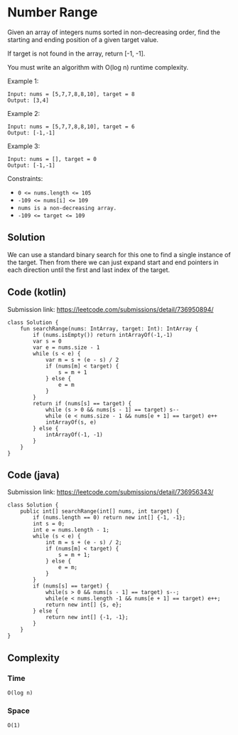 # Number Range
Given an array of integers nums sorted in non-decreasing order, find the starting and ending position of a given target value.

If target is not found in the array, return [-1, -1].

You must write an algorithm with O(log n) runtime complexity.

Example 1:
```
Input: nums = [5,7,7,8,8,10], target = 8
Output: [3,4]
```
Example 2:
```
Input: nums = [5,7,7,8,8,10], target = 6
Output: [-1,-1]
```
Example 3:
```
Input: nums = [], target = 0
Output: [-1,-1]
```
Constraints:
* `0 <= nums.length <= 105`
* `-109 <= nums[i] <= 109`
* `nums is a non-decreasing array.`
* `-109 <= target <= 109`
## Solution
We can use a standard binary search for this one to find a single instance of the target. Then from there we can just expand start and end pointers in each direction until the first and last index of the target.
## Code (kotlin)
Submission link: https://leetcode.com/submissions/detail/736950894/
```
class Solution {
    fun searchRange(nums: IntArray, target: Int): IntArray {
        if (nums.isEmpty()) return intArrayOf(-1,-1)
        var s = 0
        var e = nums.size - 1
        while (s < e) {
            var m = s + (e - s) / 2
            if (nums[m] < target) {
                s = m + 1
            } else {
                e = m
            }
        }
        return if (nums[s] == target) {
            while (s > 0 && nums[s - 1] == target) s--
            while (e < nums.size - 1 && nums[e + 1] == target) e++
            intArrayOf(s, e)
        } else {
            intArrayOf(-1, -1)
        }
    }
}
```
## Code (java)
Submission link: https://leetcode.com/submissions/detail/736956343/
```
class Solution {
    public int[] searchRange(int[] nums, int target) {
        if (nums.length == 0) return new int[] {-1, -1};
        int s = 0;
        int e = nums.length - 1;
        while (s < e) {
            int m = s + (e - s) / 2;
            if (nums[m] < target) {
                s = m + 1;
            } else {
                e = m;
            }
        }
        if (nums[s] == target) {
            while(s > 0 && nums[s - 1] == target) s--;
            while(e < nums.length -1 && nums[e + 1] == target) e++;
            return new int[] {s, e};
        } else {
            return new int[] {-1, -1};
        }
    }
}
```
## Complexity
### Time
`O(log n)`
### Space
`O(1)`
